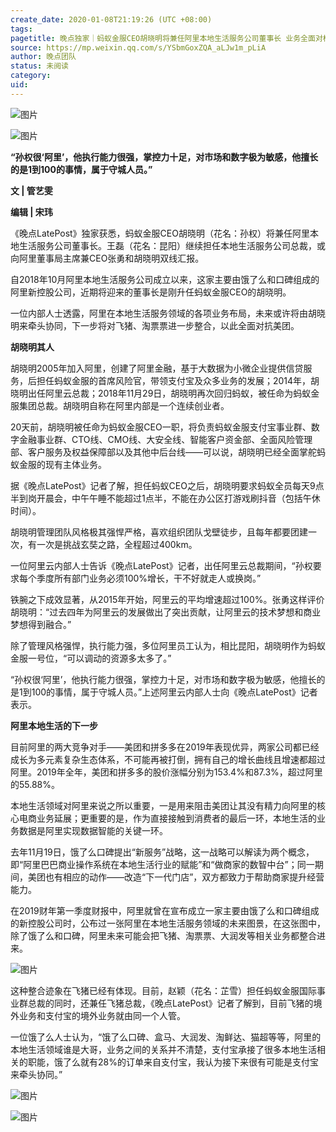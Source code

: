 ```yaml
---
create_date: 2020-01-08T21:19:26 (UTC +08:00)
tags: 
pagetitle: 晚点独家｜蚂蚁金服CEO胡晓明将兼任阿里本地生活服务公司董事长 业务全面对标美团
source: https://mp.weixin.qq.com/s/YSbmGoxZQA_aLJw1m_pLiA
author: 晚点团队
status: 未阅读
category: 
uid: 
---
```


![图片](https://mmbiz.qpic.cn/mmbiz_gif/8l3j8mUia0gvGvN3Vj6LiaG1XyicqwJoSQPMWQkxgALD5I9Xw6PNRCnN0CK9TiaTgG7VfsjH0Tjh19c680xew6SxyQ/640?wx_fmt=gif&wxfrom=5&wx_lazy=1)

![图片](https://mmbiz.qpic.cn/mmbiz_jpg/VWpZENjIo5vsBtnFlerVe5wnicMrVaJnXZib5GY0lbTuSGqZGSxn3UmUW5MtQAxaDLmILic5x8R7zV4jEZMkMRPpA/640?wx_fmt=jpeg&wxfrom=5&wx_lazy=1&wx_co=1)

**“孙权很‘阿里’，他执行能力很强，掌控力十足，对市场和数字极为敏感，他擅长的是1到100的事情，属于守城人员。”**

**文 | 管艺雯**

**编辑 | 宋玮**

《晚点LatePost》独家获悉，蚂蚁金服CEO胡晓明（花名：孙权）将兼任阿里本地生活服务公司董事长。王磊（花名：昆阳）继续担任本地生活服务公司总裁，或向阿里董事局主席兼CEO张勇和胡晓明双线汇报。

自2018年10月阿里本地生活服务公司成立以来，这家主要由饿了么和口碑组成的阿里新控股公司，近期将迎来的董事长是刚升任蚂蚁金服CEO的胡晓明。

一位内部人士透露，阿里在本地生活服务领域的各项业务布局，未来或许将由胡晓明来牵头协同，下一步将对飞猪、淘票票进一步整合，以此全面对抗美团。

**胡晓明其人**  

胡晓明2005年加入阿里，创建了阿里金融，基于大数据为小微企业提供信贷服务，后担任蚂蚁金服的首席风险官，带领支付宝及众多业务的发展；2014年，胡晓明出任阿里云总裁；2018年11月29日，胡晓明再次回归蚂蚁，被任命为蚂蚁金服集团总裁。胡晓明自称在阿里内部是一个连续创业者。

20天前，胡晓明被任命为蚂蚁金服CEO一职，将负责蚂蚁金服支付宝事业群、数字金融事业群、CTO线、CMO线、大安全线、智能客户资金部、全面风险管理部、客户服务及权益保障部以及其他中后台线——可以说，胡晓明已经全面掌舵蚂蚁金服的现有主体业务。

据《晚点LatePost》记者了解，担任蚂蚁CEO之后，胡晓明要求蚂蚁全员每天9点半到岗开晨会，中午午睡不能超过1点半，不能在办公区打游戏刷抖音（包括午休时间）。

胡晓明管理团队风格极其强悍严格，喜欢组织团队戈壁徒步，且每年都要团建一次，有一次是挑战玄奘之路，全程超过400km。

一位阿里云内部人士告诉《晚点LatePost》记者，出任阿里云总裁期间，“孙权要求每个季度所有部门业务必须100%增长，干不好就走人或换岗。”

铁腕之下成效显著，从2015年开始，阿里云的平均增速超过100%。张勇这样评价胡晓明：“过去四年为阿里云的发展做出了突出贡献，让阿里云的技术梦想和商业梦想得到融合。”

除了管理风格强悍，执行能力强，多位阿里员工认为，相比昆阳，胡晓明作为蚂蚁金服一号位，“可以调动的资源多太多了。”

“孙权很‘阿里’，他执行能力很强，掌控力十足，对市场和数字极为敏感，他擅长的是1到100的事情，属于守城人员。”上述阿里云内部人士向《晚点LatePost》记者表示。

**阿里本地生活的下一步**

目前阿里的两大竞争对手——美团和拼多多在2019年表现优异，两家公司都已经成长为多元素复杂生态体系，不可能再被打倒，拥有自己的增长曲线且增速都超过阿里。2019年全年，美团和拼多多的股价涨幅分别为153.4%和87.3%，超过阿里的55.88%。

本地生活领域对阿里来说之所以重要，一是用来阻击美团让其没有精力向阿里的核心电商业务延展；更重要的是，作为直接接触到消费者的最后一环，本地生活的业务数据是阿里实现数据智能的关键一环。

去年11月19日，饿了么口碑提出“新服务”战略，这一战略可以解读为两个概念，即“阿里巴巴商业操作系统在本地生活行业的赋能”和“做商家的数智中台”；同一期间，美团也有相应的动作——改造“下一代门店”，双方都致力于帮助商家提升经营能力。

在2019财年第一季度财报中，阿里就曾在宣布成立一家主要由饿了么和口碑组成的新控股公司时，公布过一张阿里在本地生活服务领域的未来图景，在这张图中，除了饿了么和口碑，阿里未来可能会把飞猪、淘票票、大润发等相关业务都整合进来。

![图片](https://mmbiz.qpic.cn/mmbiz_png/VWpZENjIo5vsBtnFlerVe5wnicMrVaJnXMoaH5ICYtib7BTn51elVOCRJQbSNSkCNNxpJ7aEPGUVWaY77tbkeO6g/640?wx_fmt=png&wxfrom=5&wx_lazy=1&wx_co=1)

这种整合迹象在飞猪已经有体现。目前，赵颖（花名：芷雪）担任蚂蚁金服国际事业群总裁的同时，还兼任飞猪总裁，《晚点LatePost》记者了解到，目前飞猪的境外业务和支付宝的境外业务就由同一个人管。

一位饿了么人士认为，“饿了么口碑、盒马、大润发、淘鲜达、猫超等等，阿里的本地生活领域谁是大哥，业务之间的关系并不清楚，支付宝承接了很多本地生活相关的职能，饿了么就有28%的订单来自支付宝，我认为接下来很有可能是支付宝来牵头协同。”

![图片](https://mmbiz.qpic.cn/mmbiz_jpg/VWpZENjIo5tibQw31PeZhWqiaVkTVsaLo1cKaC8aibZplcpj70EdeJ7yNrQ5eEWNjHK5CLrM2q8TQPgyY8W4gAibEg/640?wx_fmt=jpeg&wxfrom=5&wx_lazy=1&wx_co=1)

![图片](https://mmbiz.qpic.cn/mmbiz_jpg/VWpZENjIo5vSicib5AJQtSXkkicCn8hCFDvWlyFYPLZuoxRVtE0BzpEYIoVR0sgGeO6XRJl6b6VNXTaLZdpEPYN3Q/640?wx_fmt=jpeg&wxfrom=5&wx_lazy=1&wx_co=1)
